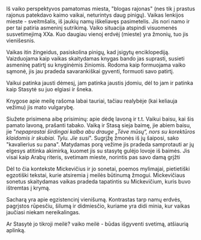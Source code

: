 Iš vaiko perspektyvos pamatomas miesta, "blogas rajonas" (nes tik į prastus rajonus patekdavo kaimo vaikai, neturintys daug pinigų). Vaikas lenkijos mieste - sveitmšalis, iš jaukių namų iškeliavęs pasimetelis. Jis nori namo ir per tai patiria asmeninį sutrikimą. Vaiko situacija atspindi visuomenės susvetimejimą XXa. Kuo daugiau vienoj erdvėj (mieste) yra žmonių, tuo jis vienišesnis. 

Vaikas itin žingeidus, pasiskolina pinigų, kad įsigytų enciklopediją. Vaizduojama kaip vaikas skaitydamas knygas bando jas suprasti, susieti asmeninę patirtį su knyginėmis žiniomis. Rodoma kaip formuojama vaiko sąmonė, jis jau pradeda savarankiškai gyventi, formuoti savo patirtį.

Vaikui patinka jausti dėmesį, jam patinka jaustis įdomiu, dėl to jam ir patinka kaip Stasytė su juo elgiasi ir šneka.

Knygose apie meilę rašoma labai tauriai, tačiau realybėje (kai keliauja vežimu) jis mato vulgarybę.

Siužete prisimena aibę prisiminų: apie dėdę lavoną ir t.t. Vaikui baisu, kai šis pamato lavoną, prašanti tabako. Vaiką ir Stasą sieja baimę, jie abiem baisu, jie "*nepaprastai širdingai kalba abu drauge „Tėve mūsų“, nors su korektūros klaidomis ir skubiai. Tylu. Jie susi*". Sugrįžę žmonės iš jų šaiposi, sako "kavalierius su pana". Matydamas porą vežime jis pradeda samprotauti ar jų elgesys atitinka akimirką, kuomet jis su stasytę gulėjo lovoje iš baimės. Jis visai kaip Arabų riteris, svetimam mieste, norintis pas savo damą grįžti

Dėl to čia kontekste Mickevičius ir jo sonetai, poemos mylimajai, pietietiški egzotiški tekstai, kurie atsiremia į meilės būtinumą žmogui. Mickevičiaus sonetus skaitydamas vaikas pradeda tapatintis su Mickevičium, kuris buvo ištremtas į krymą. 

Sacharą yra apie egzistencinį vienišumą. Kontrastas tarp namų erdvės, pagrįstos rūpesčiu, šilumą ir didmiesčio, kuriame yra didi minia, kur vaikas jaučiasi niekam nereikalingas. 

Ar Stasytė jo tikroji meilė? vaiko meilė - būdas išgyventi svetimą, atšiaurią aplinką. 